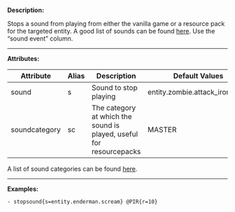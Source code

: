 **Description:** 

Stops a sound from playing from either the vanilla game or a resource pack for the targeted entity. A good list of sounds can be found [here](https://minecraft.fandom.com/wiki/Sounds.json#Sound_events). Use the “sound event” column.

---

**Attributes:**

| Attribute        | Alias | Description                                                   | Default Values |
| ---------------- | ----- | ------------------------------------------------------------- | -------------- |
| sound            | s     | Sound to stop playing                                            | entity.zombie.attack_iron_door           |
| soundcategory    | sc    | The category at which the sound is played, useful for resourcepacks | MASTER     |

A list of sound categories can be found [here](https://hub.spigotmc.org/javadocs/spigot/org/bukkit/SoundCategory.html).

---

**Examples:**

```
- stopsound{s=entity.enderman.scream} @PIR{r=10}
```